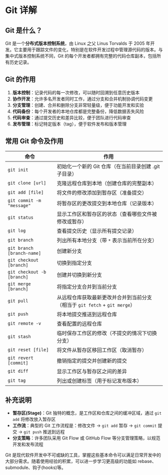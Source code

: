# Git 详解

## Git 是什么？

Git 是一个**分布式版本控制系统**，由 Linux 之父 Linus Torvalds 于 2005 年开发。它主要用于跟踪文件的变化，特别是在软件开发过程中管理源代码的版本。与集中式版本控制系统不同，Git 的每个开发者都拥有完整的代码仓库副本，包括所有历史记录。

## Git 的作用

1. **版本控制**：记录代码的每一次修改，可以随时回溯到任意历史版本
2. **协作开发**：允许多名开发者同时工作，通过分支和合并机制协调代码变更
3. **分支管理**：创建、合并和删除分支非常轻量级，便于功能开发和实验
4. **代码备份**：每个开发者的本地仓库都是完整备份，降低数据丢失风险
5. **代码审查**：通过提交历史和差异比较，便于团队进行代码审查
6. **发布管理**：标记特定版本（tag），便于软件发布和版本管理

## 常用 Git 命令及作用

| 命令 | 作用 |
|------|------|
| `git init` | 初始化一个新的 Git 仓库（在当前目录创建 .git 子目录） |
| `git clone [url]` | 克隆远程仓库到本地（创建仓库的完整副本） |
| `git add [file]` | 将文件的修改添加到暂存区（准备提交） |
| `git commit -m "message"` | 将暂存区的更改提交到本地仓库（记录版本） |
| `git status` | 显示工作区和暂存区的状态（查看哪些文件被修改或暂存） |
| `git log` | 查看提交历史（显示所有提交记录） |
| `git branch` | 列出所有本地分支（带 `*` 表示当前所在分支） |
| `git branch [branch-name]` | 创建新分支 |
| `git checkout [branch]` | 切换到指定分支 |
| `git checkout -b [branch]` | 创建并切换到新分支 |
| `git merge [branch]` | 将指定分支合并到当前分支 |
| `git pull` | 从远程仓库获取最新更改并合并到当前分支（相当于 `git fetch` + `git merge`） |
| `git push` | 将本地提交推送到远程仓库 |
| `git remote -v` | 查看配置的远程仓库 |
| `git stash` | 临时保存工作区的修改（不提交的情况下切换分支） |
| `git reset [file]` | 将文件从暂存区移回工作区（取消暂存） |
| `git revert [commit]` | 撤销指定的提交并创建新的提交 |
| `git diff` | 显示工作区与暂存区之间的差异 |
| `git tag` | 列出或创建标签（用于标记发布版本） |

## 补充说明

- **暂存区(Stage)**：Git 独特的概念，是工作区和仓库之间的缓冲区域，通过 `git add` 将修改放入暂存区
- **工作流**：典型的 Git 工作流程是：修改文件 → `git add` 暂存 → `git commit` 提交 → `git push` 推送到远程
- **分支策略**：许多团队采用 Git Flow 或 GitHub Flow 等分支管理策略，以规范开发和发布流程

Git 是现代软件开发中不可或缺的工具，掌握这些基本命令可以满足日常开发中的大部分需求。随着使用经验的积累，可以进一步学习更高级的功能如 rebase、submodule、钩子(hooks)等。
